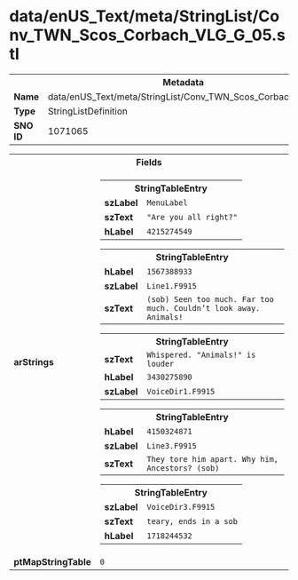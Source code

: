 <h1>data/enUS_Text/meta/StringList/Conv_TWN_Scos_Corbach_VLG_G_05.stl</h1><table><tr><th colspan="100%">Metadata</th></tr><tr><td><b>Name</b></td><td>data/enUS_Text/meta/StringList/Conv_TWN_Scos_Corbach_VLG_G_05.stl</td></tr><tr><td><b>Type</b></td><td>StringListDefinition</td></tr><tr><td><b>SNO ID</b></td><td>1071065</td></tr></table>

<table><tr><th colspan="100%">Fields</th></tr><tr><td><b>arStrings</b></td><td><table><tr><th colspan="100%">StringTableEntry</th></tr><tr><td><b>szLabel</b></td><td><code>MenuLabel</code></td></tr><tr><td><b>szText</b></td><td><code>"Are you all right?"</code></td></tr><tr><td><b>hLabel</b></td><td><code>4215274549</code></td></tr></table>


<table><tr><th colspan="100%">StringTableEntry</th></tr><tr><td><b>hLabel</b></td><td><code>1567388933</code></td></tr><tr><td><b>szLabel</b></td><td><code>Line1.F9915</code></td></tr><tr><td><b>szText</b></td><td><code>(sob) Seen too much. Far too much. Couldn’t look away. Animals!</code></td></tr></table>


<table><tr><th colspan="100%">StringTableEntry</th></tr><tr><td><b>szText</b></td><td><code>Whispered. "Animals!" is louder</code></td></tr><tr><td><b>hLabel</b></td><td><code>3430275890</code></td></tr><tr><td><b>szLabel</b></td><td><code>VoiceDir1.F9915</code></td></tr></table>


<table><tr><th colspan="100%">StringTableEntry</th></tr><tr><td><b>hLabel</b></td><td><code>4150324871</code></td></tr><tr><td><b>szLabel</b></td><td><code>Line3.F9915</code></td></tr><tr><td><b>szText</b></td><td><code>They tore him apart. Why him, Ancestors? (sob)</code></td></tr></table>


<table><tr><th colspan="100%">StringTableEntry</th></tr><tr><td><b>szLabel</b></td><td><code>VoiceDir3.F9915</code></td></tr><tr><td><b>szText</b></td><td><code>teary, ends in a sob</code></td></tr><tr><td><b>hLabel</b></td><td><code>1718244532</code></td></tr></table>


</td></tr><tr><td><b>ptMapStringTable</b></td><td><code>0</code></td></tr></table>

